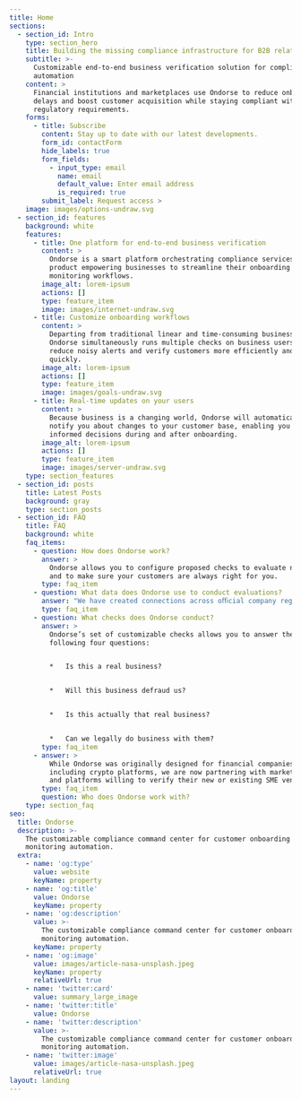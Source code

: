 ```yaml
---
title: Home
sections:
  - section_id: Intro
    type: section_hero
    title: Building the missing compliance infrastructure for B2B relationships
    subtitle: >-
      Customizable end-to-end business verification solution for compliance
      automation
    content: >
      Financial institutions and marketplaces use Ondorse to reduce onboarding
      delays and boost customer acquisition while staying compliant with their
      regulatory requirements.
    forms:
      - title: Subscribe
        content: Stay up to date with our latest developments.
        form_id: contactForm
        hide_labels: true
        form_fields:
          - input_type: email
            name: email
            default_value: Enter email address
            is_required: true
        submit_label: Request access >
    image: images/options-undraw.svg
  - section_id: features
    background: white
    features:
      - title: One platform for end-to-end business verification
        content: >
          Ondorse is a smart platform orchestrating compliance services in one
          product empowering businesses to streamline their onboarding and
          monitoring workflows.
        image_alt: lorem-ipsum
        actions: []
        type: feature_item
        image: images/internet-undraw.svg
      - title: Customize onboarding workflows
        content: >
          Departing from traditional linear and time-consuming business reviews,
          Ondorse simultaneously runs multiple checks on business users to
          reduce noisy alerts and verify customers more efficiently and more
          quickly.
        image_alt: lorem-ipsum
        actions: []
        type: feature_item
        image: images/goals-undraw.svg
      - title: Real-time updates on your users
        content: >
          Because business is a changing world, Ondorse will automatically
          notify you about changes to your customer base, enabling you to make
          informed decisions during and after onboarding.
        image_alt: lorem-ipsum
        actions: []
        type: feature_item
        image: images/server-undraw.svg
    type: section_features
  - section_id: posts
    title: Latest Posts
    background: gray
    type: section_posts
  - section_id: FAQ
    title: FAQ
    background: white
    faq_items:
      - question: How does Ondorse work?
        answer: >
          Ondorse allows you to configure proposed checks to evaluate new users
          and to make sure your customers are always right for you.
        type: faq_item
      - question: What data does Ondorse use to conduct evaluations?
        answer: "We have created connections across oﬃcial company registers in Europe and the U.K. to guarantee data integrity.\_ To the extent that private data providers have proprietary and exclusive databases, we also include such information in our model.\n"
        type: faq_item
      - question: What checks does Ondorse conduct?
        answer: >
          Ondorse’s set of customizable checks allows you to answer the
          following four questions:


          *   Is this a real business?


          *   Will this business defraud us?


          *   Is this actually that real business?


          *   Can we legally do business with them?
        type: faq_item
      - answer: >
          While Ondorse was originally designed for financial companies,
          including crypto platforms, we are now partnering with marketplaces
          and platforms willing to verify their new or existing SME vendors.
        type: faq_item
        question: Who does Ondorse work with?
    type: section_faq
seo:
  title: Ondorse
  description: >-
    The customizable compliance command center for customer onboarding and
    monitoring automation.
  extra:
    - name: 'og:type'
      value: website
      keyName: property
    - name: 'og:title'
      value: Ondorse
      keyName: property
    - name: 'og:description'
      value: >-
        The customizable compliance command center for customer onboarding and
        monitoring automation.
      keyName: property
    - name: 'og:image'
      value: images/article-nasa-unsplash.jpeg
      keyName: property
      relativeUrl: true
    - name: 'twitter:card'
      value: summary_large_image
    - name: 'twitter:title'
      value: Ondorse
    - name: 'twitter:description'
      value: >-
        The customizable compliance command center for customer onboarding and
        monitoring automation.
    - name: 'twitter:image'
      value: images/article-nasa-unsplash.jpeg
      relativeUrl: true
layout: landing
---
```

